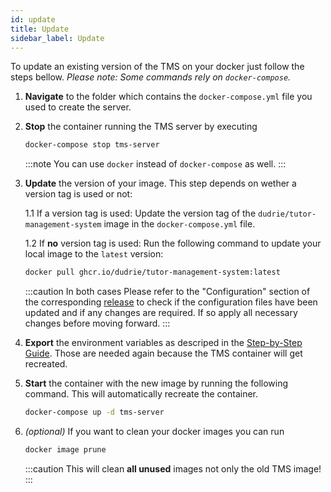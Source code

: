 ```yaml
---
id: update
title: Update
sidebar_label: Update
---
```


To update an existing version of the TMS on your docker just follow the steps bellow. _Please note: Some commands rely on `docker-compose`._

1. **Navigate** to the folder which contains the `docker-compose.yml` file you used to create the server.

1. **Stop** the container running the TMS server by executing

    ```sh
    docker-compose stop tms-server
    ```

    :::note
    You can use `docker` instead of `docker-compose` as well.
    :::

1. **Update** the version of your image. This step depends on wether a version tag is used or not:

    1.1 If a version tag is used: Update the version tag of the `dudrie/tutor-management-system` image in the `docker-compose.yml` file.

    1.2 If **no** version tag is used: Run the following command to update your local image to the `latest` version:

    ```sh
    docker pull ghcr.io/dudrie/tutor-management-system:latest
    ```

    :::caution In both cases
    Please refer to the "Configuration" section of the corresponding [release](https://github.com/Dudrie/Tutor-Management-System/releases) to check if the configuration files have been updated and if any changes are required. If so apply all necessary changes before moving forward.
    :::

1. **Export** the environment variables as descriped in the [Step-by-Step Guide](./installation/#step-by-step). Those are needed again because the TMS container will get recreated.

1. **Start** the container with the new image by running the following command. This will automatically recreate the container.

    ```sh
    docker-compose up -d tms-server
    ```

1. _(optional)_ If you want to clean your docker images you can run

    ```sh
    docker image prune
    ```

    :::caution
    This will clean **all unused** images not only the old TMS image!
    :::
